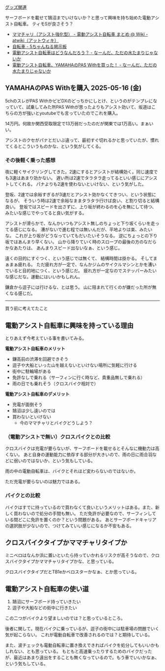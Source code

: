 [グッズ関連](%E3%82%B0%E3%83%83%E3%82%BA%E9%96%A2%E9%80%A3)

サーフボードを載せて鵠沼までいけないか？と思って興味を持ち始めた電動アシスト自転車。
ティモSが良さそう？

- [ママチャリ（アシスト強化型） - 電動アシスト自転車 まとめ @ Wiki - atwiki（アットウィキ）](https://w.atwiki.jp/den-assist/pages/45.html)
- [自転車 - 5ちゃんねる掲示板](https://medaka.5ch.net/bicycle/)
- [電動アシスト自転車はどうなんだろう？ - なーんだ、ただの水たまりじゃないか](https://karino2.github.io/2025/05/15/electric_assist_cycle_trial.html)
- [電動アシスト自転車、YAMAHAのPAS Withを買った！ - なーんだ、ただの水たまりじゃないか](https://karino2.github.io/2025/05/17/bought_e_assist_cycle.html)

## YAMAHAのPAS Withを購入 2025-05-16 (金)

5chのスレがPAS WithかビビDXのどっちかにしとけ、というのがテンプレになっていて、試乗してみた所PAS Withが思ったよりもアシスト効いて、坂道はこちらの方が強いとyoutubeでも言っていたのでこれを購入。

14万円。何故か関西受取限定で13万弱だったのだが関東では1万高い。まぁいい。

アシストのクセがパナとだいぶ違って、最初すぐ切れるかと思っていたが、慣れてくるとこういうものかな、という気がしてくる。

### その後軽く乗った感想

夜に軽くサイクリングしてきた。2速にするとアシストが結構効く。同じ速度でも3速はあまり効かない。
遅い所は2速でタラタラ走ってるといい感じにアシストしてくれる。
パナよりも2速を使わないといけない、という気がした。

登坂、2速では余裕すぎるが3速だとアシスト効かなくてきつい、という状態になるが、
そういう時は2速で余裕なままタラタラ行けば良い、と割り切ると結構良い。
登坂ではスピードを出さずに、上り坂が終わるのを心を無にして待つ、みたいな感じでやってると良い気がする。

アシストが滑らかで、なんかいつもアシスト無しのちょっと下り坂くらいを走ってる感じになる。
漕がないで進む程では無いんだが、平地よりは楽、みたいな。
これが上り坂がどうなっていてもだいたいそうなる。
逆にちょっとの下り坂ではあんまり早くない。
山から降りていく時のスロープの最後の方のなだらかなあたりは、
あんまりスピード出ないなぁ、という感じ。

遠くの目的にすぐつく、という感じでは無くて、
結構時間は掛かる。
そしてまぁまぁ疲れる。
ただ疲れ方が一定で、なんかジムのサイクルマシンとかを漕いでいると目的地につく、という感じだ。
疲れ方が一定なのでステッパーみたいな感じだな。運動にはいいかもしれん。

鎌倉から逗子には行けるな、とは思う。
山に阻まれて行くのが嫌だった所が無くなる感じだ。

----

買う前に考えてたこと

## 電動アシスト自転車に興味を持っている理由

とりあえず今考えている事を書いてみる。

**電動アシスト自転車のメリット**

- 鎌高前の渋滞を回避できそう
- 逗子や大船といった山を越えないといけない場所に気軽に行ける
- 街中に駐輪場がある
- 免許なしで乗れる（サーフィンに行く時など、貴重品無しで乗れる）
- 雨の日でも乗れそう（クロスバイク相対で）

**電動アシスト自転車のデメリット**

- 充電が面倒そう
- 鵠沼は少し遠いのでは
- 買わないといけない
   - 今のママチャリとバイクどうしよう？

### （電動アシストで無い）クロスバイクとの比較

クロスバイクは充電が要らないが、サーフボードを載せるとそんなに機動力は高くない。
あと自身の運動能力に依存する部分が大きいので、雨の日に雨合羽などに弱いのではないか、という気もしている。

雨の中の電動自転車は、バイクとそれほど変わらないのではないか。

ただ充電が要らないのは魅力ではある。

### バイクとの比較

バイクはすでに持っているので買わなくて良いというメリットはある。また、新しく買わないので処分の手間も無い。
ただ免許が必要なので、サーフィンしている間どこに免許を置くのか？という問題がある。
あとサーフボードキャリアの選択肢が少ないので、つけてみていい感じになるか不安もある。

## クロスバイクタイプかママチャリタイプか

ミニベロはなんか浜に置いといたら持っていかれるリスクが高そうなので、クロスバイクタイプかママチャリタイプかな、と思っている。

クロスバイクタイプだとTB1eかベロスターかなぁ、とか思っている。

## 電動アシスト自転車の使い道

1. 鵠沼にサーフボード持っていきたい
2. 逗子や大船などの街中に行きたい

この二つがバイクより望ましいのでは？と思っているところ。

後者に関して。現在バイクに乗っているが、逗子の街中には駐車場の問題でいく気が起こらない。
これが電動自転車で改善されるのでは？と期待している。

また、波チェックも電動自転車に置き換えできればバイクを処分してもいいかもしれない、とも思っている。
もともと高速乗ったりするためのバイクだったが、最近はあまり遠出をすることも無くなっているので。もう車でいいかなぁ、という気もしている。